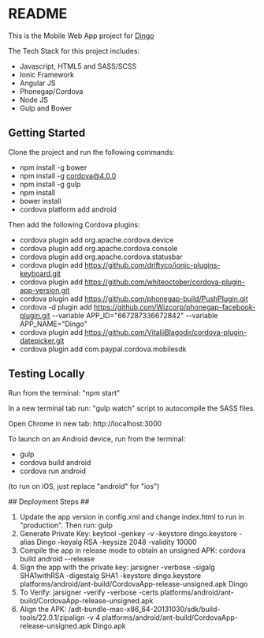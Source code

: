 # README #

This is the Mobile Web App project for [Dingo](http://dingoapp.co.uk)

The Tech Stack for this project includes:

* Javascript, HTML5 and SASS/SCSS
* Ionic Framework
* Angular JS
* Phonegap/Cordova
* Node JS
* Gulp and Bower

## Getting Started ##

Clone the project and run the following commands:

* npm install -g bower
* npm install -g cordova@4.0.0
* npm install -g gulp
* npm install
* bower install
* cordova platform add android

Then add the following Cordova plugins:

* cordova plugin add org.apache.cordova.device
* cordova plugin add org.apache.cordova.console
* cordova plugin add org.apache.cordova.statusbar
* cordova plugin add https://github.com/driftyco/ionic-plugins-keyboard.git
* cordova plugin add https://github.com/whiteoctober/cordova-plugin-app-version.git
* cordova plugin add https://github.com/phonegap-build/PushPlugin.git
* cordova -d plugin add https://github.com/Wizcorp/phonegap-facebook-plugin.git --variable APP_ID="667287336672842" --variable APP_NAME="Dingo"
* cordova plugin add https://github.com/VitaliiBlagodir/cordova-plugin-datepicker.git
* cordova plugin add com.paypal.cordova.mobilesdk

## Testing Locally ##

Run from the terminal: "npm start"

In a new terminal tab run: "gulp watch" script to autocompile the SASS files.

Open Chrome in new tab: http://localhost:3000

To launch on an Android device, run from the terminal:

* gulp
* cordova build android
* cordova run android

(to run on iOS, just replace "android" for "ios")

## Deployment Steps ##

1. Update the app version in config.xml and change index.html to run in "production". Then run: gulp
2. Generate Private Key: keytool -genkey -v -keystore dingo.keystore -alias Dingo -keyalg RSA -keysize 2048 -validity 10000
3. Compile the app in release mode to obtain an unsigned APK: cordova build android --release
4. Sign the app with the private key: jarsigner -verbose -sigalg SHA1withRSA -digestalg SHA1 -keystore dingo.keystore platforms/android/ant-build/CordovaApp-release-unsigned.apk Dingo
5. To Verify: jarsigner -verify -verbose -certs platforms/android/ant-build/CordovaApp-release-unsigned.apk
6. Align the APK: <path>/adt-bundle-mac-x86_64-20131030/sdk/build-tools/22.0.1/zipalign -v 4 platforms/android/ant-build/CordovaApp-release-unsigned.apk Dingo.apk
